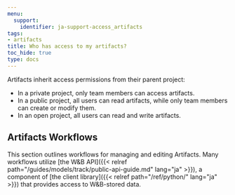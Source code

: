 ```yaml
---
menu:
  support:
    identifier: ja-support-access_artifacts
tags:
- artifacts
title: Who has access to my artifacts?
toc_hide: true
type: docs
---
```


Artifacts inherit access permissions from their parent project:

* In a private project, only team members can access artifacts.
* In a public project, all users can read artifacts, while only team members can create or modify them.
* In an open project, all users can read and write artifacts.

## Artifacts Workflows

This section outlines workflows for managing and editing Artifacts. Many workflows utilize [the W&B API]({{< relref path="/guides/models/track/public-api-guide.md" lang="ja" >}}), a component of [the client library]({{< relref path="/ref/python/" lang="ja" >}}) that provides access to W&B-stored data.